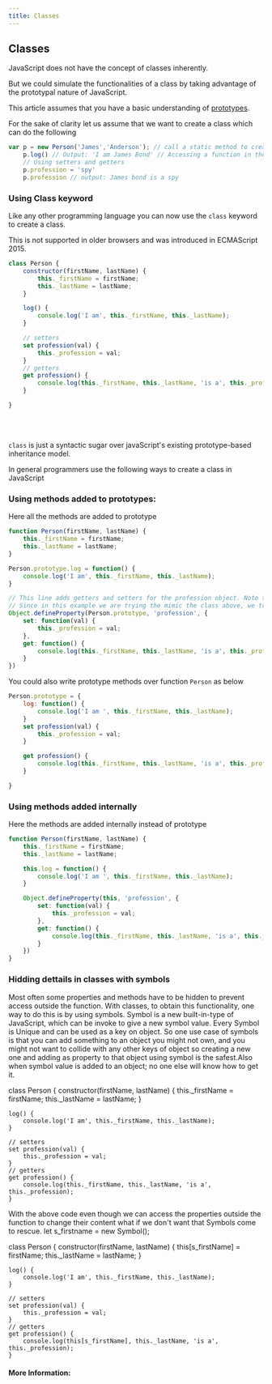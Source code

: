 ```yaml
---
title: Classes
---
```

## Classes

<!-- The article goes here, in GitHub-flavored Markdown. Feel free to add YouTube videos, images, and CodePen/JSBin embeds  -->
JavaScript does not have the concept of classes inherently. 

But we could simulate the functionalities of a class by taking advantage of the prototypal nature of JavaScript.

This article assumes that you have a basic understanding of <a href="/javascript/prototypes/">prototypes</a>.

For the sake of clarity let us assume that we want to create a class which can do the following

```javascript
var p = new Person('James','Anderson'); // call a static method to create a new Person
	p.log() // Output: 'I am James Bond' // Accessing a function in the class
	// Using setters and getters 
	p.profession = 'spy'
	p.profession // output: James bond is a spy
```

### Using Class keyword

Like any other programming language you can now use the `class` keyword to create a class.

This is not supported in older browsers and was introduced in ECMAScript 2015.

```javascript
class Person {
    constructor(firstName, lastName) {
        this._firstName = firstName;
        this._lastName = lastName;
    }

    log() {
        console.log('I am', this._firstName, this._lastName);
    }

    // setters
    set profession(val) {
        this._profession = val;
    }
    // getters
    get profession() {
        console.log(this._firstName, this._lastName, 'is a', this._profession);
    }

}

```
<br />
<br />

`class` is just a syntactic sugar over javaScript's existing prototype-based inheritance model.

In general programmers use the following ways to create a class in JavaScript

### Using methods added to prototypes:

Here all the methods are added to prototype

```javascript
function Person(firstName, lastName) {
    this._firstName = firstName;
    this._lastName = lastName;
}

Person.prototype.log = function() {
    console.log('I am', this._firstName, this._lastName);
}

// This line adds getters and setters for the profession object. Note that in general you could just write your own get and set functions like the 'log' method above.
// Since in this example we are trying the mimic the class above, we try to use the getters and setters property provided by JavaScript
Object.defineProperty(Person.prototype, 'profession', {
    set: function(val) {
        this._profession = val;
    },
    get: function() {
        console.log(this._firstName, this._lastName, 'is a', this._profession);
    }
})

```

You could also write prototype methods over function `Person` as below

```javascript
Person.prototype = {
    log: function() {
        console.log('I am ', this._firstName, this._lastName);
    }
    set profession(val) {
        this._profession = val;
    }

    get profession() {
        console.log(this._firstName, this._lastName, 'is a', this._profession);
    }

}

```

### Using methods added internally

Here the methods are added internally instead of prototype

```javascript
function Person(firstName, lastName) {
    this._firstName = firstName;
    this._lastName = lastName;

    this.log = function() {
        console.log('I am ', this._firstName, this._lastName);
    }

    Object.defineProperty(this, 'profession', {
        set: function(val) {
            this._profession = val;
        },
        get: function() {
            console.log(this._firstName, this._lastName, 'is a', this._profession);
        }
    })
}

```

### Hidding dettails in classes with symbols

Most often some properties and methods  have to be hidden to prevent access outside the function. With classes, to obtain this functionality, one way to do this is by using symbols. Symbol is a new built-in-type of JavaScript, which can be invoke to give a new symbol value. Every Symbol is Unique and can be used as a key on object. So one use case of symbols is that you can add something to an object you might not own, and you might not want to collide with any other keys of object so creating a new one and adding as property to that object using symbol is the safest.Also when symbol value is added to an object; no one else will know how to get it.


class Person {
    constructor(firstName, lastName) {
        this._firstName = firstName;
        this._lastName = lastName;
    }

    log() {
        console.log('I am', this._firstName, this._lastName);
    }

    // setters
    set profession(val) {
        this._profession = val;
    }
    // getters
    get profession() {
        console.log(this._firstName, this._lastName, 'is a', this._profession);
    }
With the above code even though we can access the properties outside the function to change their content what if we don't want that 
Symbols come to rescue.
let s_firstname  = new Symbol();

class Person {
    constructor(firstName, lastName) {
        this[s_firstName] = firstName;
        this._lastName = lastName;
    }

    log() {
        console.log('I am', this._firstName, this._lastName);
    }

    // setters
    set profession(val) {
        this._profession = val;
    }
    // getters
    get profession() {
        console.log(this[s_firstName], this._lastName, 'is a', this._profession);
    }



#### More Information:
<!-- Please add any articles you think might be helpful to read before writing the article -->



